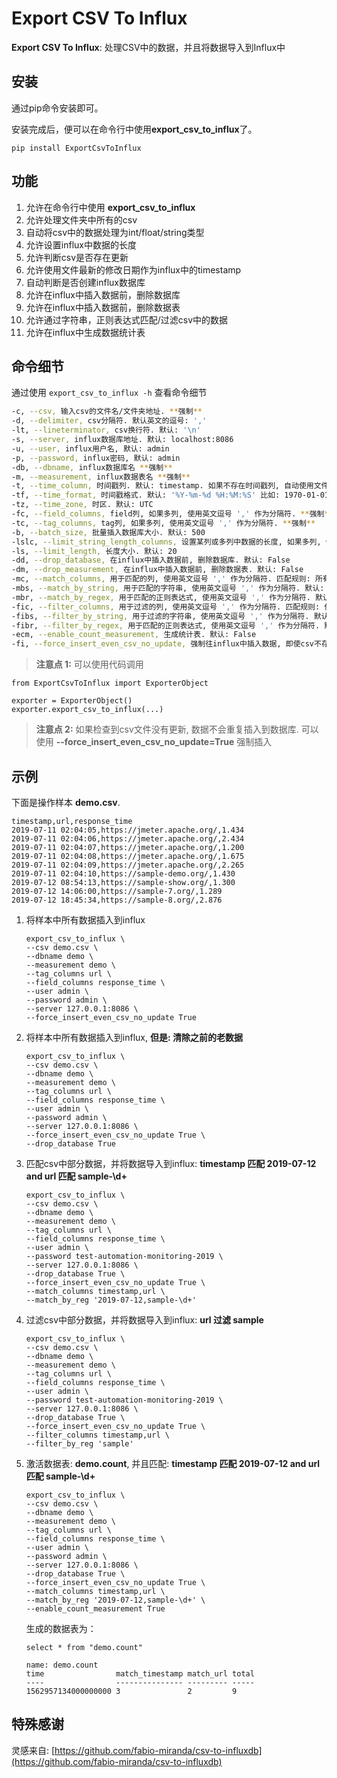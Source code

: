 Export CSV To Influx
====================

**Export CSV To Influx**: 处理CSV中的数据，并且将数据导入到Influx中

## 安装
通过pip命令安装即可。

安装完成后，便可以在命令行中使用**export_csv_to_influx**了。

```
pip install ExportCsvToInflux
```

## 功能

1. 允许在命令行中使用 **export_csv_to_influx**
2. 允许处理文件夹中所有的csv
3. 自动将csv中的数据处理为int/float/string类型
4. 允许设置influx中数据的长度
5. 允许判断csv是否存在更新
6. 允许使用文件最新的修改日期作为influx中的timestamp
7. 自动判断是否创建influx数据库
8. 允许在influx中插入数据前，删除数据库
9. 允许在influx中插入数据前，删除数据表
10. 允许通过字符串，正则表达式匹配/过滤csv中的数据
11. 允许在influx中生成数据统计表

## 命令细节

通过使用 `export_csv_to_influx -h` 查看命令细节

```bash
-c, --csv, 输入csv的文件名/文件夹地址. **强制**
-d, --delimiter, csv分隔符. 默认英文的逗号: ','
-lt, --lineterminator, csv换行符. 默认: '\n'
-s, --server, influx数据库地址. 默认: localhost:8086
-u, --user, influx用户名, 默认: admin
-p, --password, influx密码, 默认: admin
-db, --dbname, influx数据库名 **强制**
-m, --measurement, influx数据表名 **强制**
-t, --time_column, 时间戳列. 默认: timestamp. 如果不存在时间戳列, 自动使用文件最新的修改日期作为时间戳
-tf, --time_format, 时间戳格式. 默认: '%Y-%m-%d %H:%M:%S' 比如: 1970-01-01 00:00:00.
-tz, --time_zone, 时区. 默认: UTC
-fc, --field_columns, field列, 如果多列, 使用英文逗号 ',' 作为分隔符. **强制**
-tc, --tag_columns, tag列, 如果多列, 使用英文逗号 ',' 作为分隔符. **强制**
-b, --batch_size, 批量插入数据库大小. 默认: 500
-lslc, --limit_string_length_columns, 设置某列或多列中数据的长度, 如果多列, 使用英文逗号 ',' 作为分隔符. 默认: None
-ls, --limit_length, 长度大小. 默认: 20
-dd, --drop_database, 在influx中插入数据前, 删除数据库. 默认: False
-dm, --drop_measurement, 在influx中插入数据前, 删除数据表. 默认: False
-mc, --match_columns, 用于匹配的列, 使用英文逗号 ',' 作为分隔符. 匹配规则: 所有匹配成功, 才保留该行. 默认: None
-mbs, --match_by_string, 用于匹配的字符串, 使用英文逗号 ',' 作为分隔符. 默认: None
-mbr, --match_by_regex, 用于匹配的正则表达式, 使用英文逗号 ',' 作为分隔符. 默认: None
-fic, --filter_columns, 用于过滤的列, 使用英文逗号 ',' 作为分隔符. 匹配规则: 任意一个过滤成功, 便过滤该行. 默认: None
-fibs, --filter_by_string, 用于过滤的字符串, 使用英文逗号 ',' 作为分隔符. 默认: None
-fibr, --filter_by_regex, 用于匹配的正则表达式, 使用英文逗号 ',' 作为分隔符. 默认: None
-ecm, --enable_count_measurement, 生成统计表. 默认: False
-fi, --force_insert_even_csv_no_update, 强制往influx中插入数据, 即使csv不存在更新. 默认: False
```

> **注意点 1:** 可以使用代码调用

  ```
  from ExportCsvToInflux import ExporterObject
  
  exporter = ExporterObject()
  exporter.export_csv_to_influx(...)
  ```

> **注意点 2:** 如果检查到csv文件没有更新, 数据不会重复插入到数据库. 可以使用 **--force_insert_even_csv_no_update=True** 强制插入

## 示例

下面是操作样本 **demo.csv**.

``` 
timestamp,url,response_time
2019-07-11 02:04:05,https://jmeter.apache.org/,1.434
2019-07-11 02:04:06,https://jmeter.apache.org/,2.434
2019-07-11 02:04:07,https://jmeter.apache.org/,1.200
2019-07-11 02:04:08,https://jmeter.apache.org/,1.675
2019-07-11 02:04:09,https://jmeter.apache.org/,2.265
2019-07-11 02:04:10,https://sample-demo.org/,1.430
2019-07-12 08:54:13,https://sample-show.org/,1.300
2019-07-12 14:06:00,https://sample-7.org/,1.289
2019-07-12 18:45:34,https://sample-8.org/,2.876
```

1. 将样本中所有数据插入到influx

    ``` 
    export_csv_to_influx \
    --csv demo.csv \
    --dbname demo \
    --measurement demo \
    --tag_columns url \
    --field_columns response_time \
    --user admin \
    --password admin \
    --server 127.0.0.1:8086 \
    --force_insert_even_csv_no_update True
    ```

2. 将样本中所有数据插入到influx, **但是: 清除之前的老数据**

    ```
    export_csv_to_influx \
    --csv demo.csv \
    --dbname demo \
    --measurement demo \
    --tag_columns url \
    --field_columns response_time \
    --user admin \
    --password admin \
    --server 127.0.0.1:8086 \
    --force_insert_even_csv_no_update True \
    --drop_database True
    ```

3. 匹配csv中部分数据，并将数据导入到influx: **timestamp 匹配 2019-07-12 and url 匹配 sample-\d+**

    ``` 
    export_csv_to_influx \
    --csv demo.csv \
    --dbname demo \
    --measurement demo \
    --tag_columns url \
    --field_columns response_time \
    --user admin \
    --password test-automation-monitoring-2019 \
    --server 127.0.0.1:8086 \
    --drop_database True \
    --force_insert_even_csv_no_update True \
    --match_columns timestamp,url \
    --match_by_reg '2019-07-12,sample-\d+'
    ```

4. 过滤csv中部分数据，并将数据导入到influx: **url 过滤 sample**

    ``` 
    export_csv_to_influx \
    --csv demo.csv \
    --dbname demo \
    --measurement demo \
    --tag_columns url \
    --field_columns response_time \
    --user admin \
    --password test-automation-monitoring-2019 \
    --server 127.0.0.1:8086 \
    --drop_database True \
    --force_insert_even_csv_no_update True \
    --filter_columns timestamp,url \
    --filter_by_reg 'sample'
    ```

5. 激活数据表: **demo.count**, 并且匹配: **timestamp 匹配 2019-07-12 and url 匹配 sample-\d+**

    ```
    export_csv_to_influx \
    --csv demo.csv \
    --dbname demo \
    --measurement demo \
    --tag_columns url \
    --field_columns response_time \
    --user admin \
    --password admin \
    --server 127.0.0.1:8086 \
    --drop_database True \
    --force_insert_even_csv_no_update True \
    --match_columns timestamp,url \
    --match_by_reg '2019-07-12,sample-\d+' \
    --enable_count_measurement True 
    ```
    
    生成的数据表为：
    
    ```text
    select * from "demo.count"
 
    name: demo.count
    time                match_timestamp match_url total
    ----                --------------- --------- -----
    1562957134000000000 3               2         9
    ```
    
## 特殊感谢

灵感来自: [https://github.com/fabio-miranda/csv-to-influxdb](https://github.com/fabio-miranda/csv-to-influxdb)
